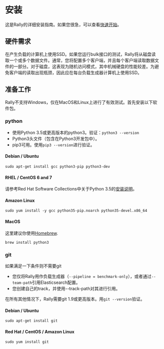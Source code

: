 # 安装

这是Rally的详细安装指南。如果您很急，可以查看[快速开始](./quickstart.md)。

## 硬件需求

在产生负载的计算机上使用SSD。如果您运行bulk接口的测试，Rally将从磁盘读取一个或多个数据文件。通常，您将配置多个客户端，并且每个客户端读取数据文件的一部分。对于磁盘，这表现为随机访问模式，其中机械硬盘的性能较差。为避免客户端的读取出现瓶颈，因此应在每台负载生成器计算机上使用SSD。

## 准备工作

Rally不支持Windows，仅在MacOS和Linux上进行了有效测试。首先安装以下软件包。

### python
* 使用Python 3.5或更高版本的python3。验证：`python3 --version`
* Python3头文件（包含在Python3开发包中）。
* pip3可用。使用`pip3 --version`进行验证。

#### Debian / Ubuntu

```
sudo apt-get install gcc python3-pip python3-dev
```
#### RHEL / CentOS 6 and 7

请参考Red Hat Software Collections中关于Python 3.5的[安装说明](https://www.softwarecollections.org/en/scls/rhscl/rh-python35/)。

#### Amazon Linux

```
sudo yum install -y gcc python35-pip.noarch python35-devel.x86_64
```

#### MacOS

这里建议你使用[Homebrew](https://brew.sh/).
```
brew install python3
```

### git

如果满足一下条件则不需要git

* 您仅将Rally用作负载生成器（`--pipeline = benchmark-only`），或者通过`--team-path`引用Elasticsearch配置。
* 您创建自己的track，并使用--track-path对其进行引用。


在所有其他情况下，Rally需要git 1.9或更高版本。用`git --version`验证。

#### Debian / Ubuntu

```
sudo apt-get install git
```

#### Red Hat / CentOS / Amazon Linux

```
sudo yum install git
```

``` 注意:: 如果使用RHEL，请通过Red Hat Software Collections安装最新版本的git。
```